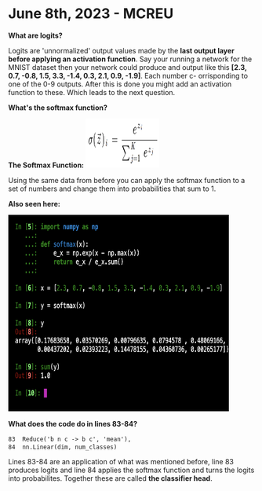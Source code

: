 # June 8th, 2023 - MCREU

__What are logits?__

  Logits are 'unnormalized' output values made by the __last output layer before applying an activation function__. Say your running a network for
  the MNIST dataset then your network could produce and output like this __[2.3, 0.7, -0.8, 1.5, 3.3, -1.4, 0.3, 2.1, 0.9, -1.9]__. Each number c-
  orrisponding to one of the 0-9 outputs. After this is done you might add an activation function to these. Which leads to the next question.
  
__What's the softmax function?__ 

  __The Softmax Function:__ 
        <img src="image1.png" width="150" height="100">
        
  Using the same data from before you can apply the softmax function to a set of numbers and change them into probabilities that sum to 1.
  
  __Also seen here:__
  
   <img src="image2.png" width="450" height="400">
  
__What does the code do in lines 83-84?__

    83  Reduce('b n c -> b c', 'mean'),
    84  nn.Linear(dim, num_classes)
        
  Lines 83-84 are an application of what was mentioned before, line 83 produces logits and line 84 applies the softmax function and turns the logits
  into probabilites. Together these are called __the classifier head__.
  
  
